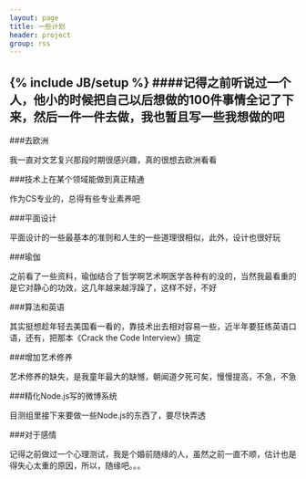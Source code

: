 ```yaml
---
layout: page
title: 一些计划
header: project
group: rss
---
```

{% include JB/setup %}
####记得之前听说过一个人，他小的时候把自己以后想做的100件事情全记了下来，然后一件一件去做，我也暂且写一些我想做的吧
-----------------
###去欧洲

我一直对文艺复兴那段时期很感兴趣，真的很想去欧洲看看

###技术上在某个领域能做到真正精通

作为CS专业的，总得有些专业素养吧

###平面设计

平面设计的一些最基本的准则和人生的一些道理很相似，此外，设计也很好玩

###瑜伽

之前看了一些资料，瑜伽结合了哲学啊艺术啊医学各种有的没的，当然我最看重的是它对静心的功效，这几年越来越浮躁了，这样不好，不好

###算法和英语

其实挺想趁年轻去美国看一看的，靠技术出去相对容易一些，近半年要狂练英语口语，还有，把那本《Crack the Code Interview》搞定

###增加艺术修养

艺术修养的缺失，是我童年最大的缺憾，朝闻道夕死可矣，慢慢提高，不急，不急

###精化Node.js写的微博系统

目测组里接下来要做一些Node.js的东西了，要尽快弄透

###对于感情

记得之前做过一个心理测试，我是个婚前随缘的人，虽然之前一直不顺，估计也是得失心太重的原因，所以，随缘吧。。。



